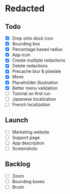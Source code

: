 # Redacted

## Todo

- [x] Drop onto dock icon
- [x] Bounding box
- [x] Percentage based radius
- [x] App icon
- [x] Create multiple redactions
- [x] Delete redactions
- [x] Precache blur & pixelate
- [x] Move
- [x] Placeholder illustration
- [x] Better menu validation
- [ ] Tutorial on first run
- [ ] Japanese localization
- [ ] French localization

## Launch

- [ ] Marketing website
- [ ] Support page
- [ ] App description
- [ ] Screenshots

## Backlog

- [ ] Zoom
- [ ] Bounding boxes
- [ ] Brush
